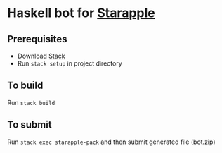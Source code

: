 # Haskell bot for [Starapple](https://starapple.riddles.io)

## Prerequisites

- Download [Stack](https://docs.haskellstack.org/en/stable/README/)
- Run `stack setup` in project directory

## To build

Run `stack build`

## To submit

Run `stack exec starapple-pack` and then submit generated file (bot.zip)